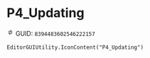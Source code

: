 # P4_Updating
![](/img/P4_Updating.png)
GUID: `8394483602546222157`
```
EditorGUIUtility.IconContent("P4_Updating")
```
